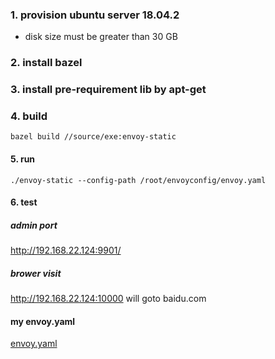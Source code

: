 ### 1. provision ubuntu server 18.04.2
- disk size must be greater than 30 GB

### 2. install bazel

### 3. install pre-requirement lib by apt-get

### 4. build
```
bazel build //source/exe:envoy-static
```

#### 5. run
```
./envoy-static --config-path /root/envoyconfig/envoy.yaml
```

#### 6. test

##### admin port
http://192.168.22.124:9901/

##### brower visit
http://192.168.22.124:10000 will goto baidu.com

#### my envoy.yaml
[envoy.yaml](envoy.yaml)
